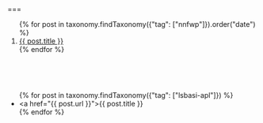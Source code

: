 
===

<ol>
{% for post in taxonomy.findTaxonomy({"tag": ["nnfwp"]}).order("date") %}
    <li><a href="{{ post.url|e }}">{{ post.title }}</a></li>
{% endfor %}
</ol>

<br />

 
 ​<ul> 
 ​{% for post in taxonomy.findTaxonomy({"tag": ["lsbasi-apl"]}) %} 
 ​    <li><a href="{{ post.url }}">{{ post.title }}</a></li> 
 ​{% endfor %} 
 ​</ul>
